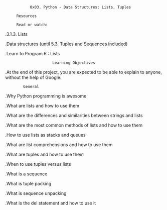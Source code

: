                0x03. Python - Data Structures: Lists, Tuples

         Resources

         Read or watch:

   .3.1.3. Lists

   .Data structures (until 5.3. Tuples and Sequences included)

   .Learn to Program 6 : Lists

                         Learning Objectives

  .At the end of this project, you are expected to be able to explain to anyone, without the help of    Google:


            General

  .Why Python programming is awesome

  .What are lists and how to use them

  .What are the differences and similarities between strings and lists

  .What are the most common methods of lists and how to use them

  .How to use lists as stacks and queues

  .What are list comprehensions and how to use them

  .What are tuples and how to use them

  .When to use tuples versus lists

  .What is a sequence

  .What is tuple packing

  .What is sequence unpacking

  .What is the del statement and how to use it

